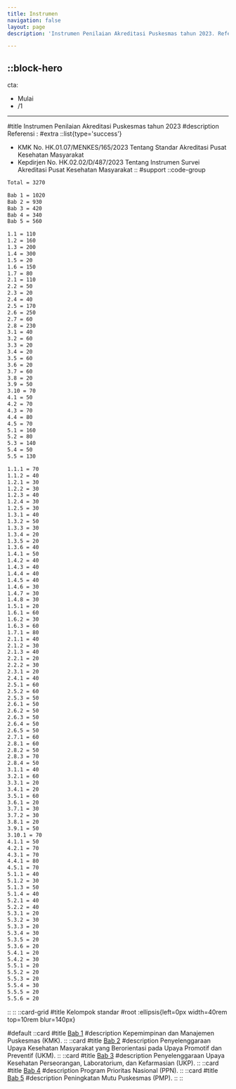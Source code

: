 ```yaml
---
title: Instrumen
navigation: false
layout: page
description: 'Instrumen Penilaian Akreditasi Puskesmas tahun 2023. Referensi : (1) KMK No. HK.01.07/MENKES/165/2023 Tentang Standar Akreditasi Pusat Kesehatan Masyarakat; (2) Kepdirjen No. HK.02.02/D/487/2023 Tentang Instrumen Survei Akreditasi Pusat Kesehatan Masyarakat'

---
```


::block-hero
---
cta: 
  - Mulai
  - /1
---
#title 
Instrumen Penilaian Akreditasi Puskesmas tahun 2023
#description 
Referensi :
#extra 
::list{type='success'}
- KMK No. HK.01.07/MENKES/165/2023 Tentang Standar Akreditasi Pusat Kesehatan Masyarakat 
- Kepdirjen No. HK.02.02/D/487/2023 Tentang Instrumen Survei Akreditasi Pusat Kesehatan Masyarakat
::
#support
::code-group
```bash [Nilai]
Total = 3270
```
```bash [Bab]
Bab 1 = 1020
Bab 2 = 930
Bab 3 = 420 
Bab 4 = 340 
Bab 5 = 560 
```
```bash [Standar]
1.1 = 110
1.2 = 160
1.3 = 200
1.4 = 300
1.5 = 20
1.6 = 150
1.7 = 80
2.1 = 110
2.2 = 50
2.3 = 20
2.4 = 40
2.5 = 170
2.6 = 250
2.7 = 60
2.8 = 230
3.1 = 40
3.2 = 60
3.3 = 20
3.4 = 20
3.5 = 60
3.6 = 20
3.7 = 60
3.8 = 20
3.9 = 50
3.10 = 70
4.1 = 50
4.2 = 70
4.3 = 70
4.4 = 80
4.5 = 70
5.1 = 160
5.2 = 80
5.3 = 140
5.4 = 50
5.5 = 130
```
```bash [Kriteria]
1.1.1 = 70
1.1.2 = 40
1.2.1 = 30
1.2.2 = 30
1.2.3 = 40
1.2.4 = 30
1.2.5 = 30
1.3.1 = 40
1.3.2 = 50
1.3.3 = 30
1.3.4 = 20
1.3.5 = 20
1.3.6 = 40
1.4.1 = 50
1.4.2 = 40
1.4.3 = 40
1.4.4 = 40
1.4.5 = 40
1.4.6 = 30
1.4.7 = 30
1.4.8 = 30
1.5.1 = 20
1.6.1 = 60
1.6.2 = 30
1.6.3 = 60
1.7.1 = 80
2.1.1 = 40
2.1.2 = 30
2.1.3 = 40
2.2.1 = 20
2.2.2 = 30
2.3.1 = 20
2.4.1 = 40
2.5.1 = 60
2.5.2 = 60
2.5.3 = 50
2.6.1 = 50
2.6.2 = 50
2.6.3 = 50
2.6.4 = 50
2.6.5 = 50
2.7.1 = 60
2.8.1 = 60
2.8.2 = 50
2.8.3 = 70
2.8.4 = 50
3.1.1 = 40
3.2.1 = 60
3.3.1 = 20
3.4.1 = 20
3.5.1 = 60
3.6.1 = 20
3.7.1 = 30
3.7.2 = 30
3.8.1 = 20
3.9.1 = 50
3.10.1 = 70
4.1.1 = 50
4.2.1 = 70
4.3.1 = 70
4.4.1 = 80
4.5.1 = 70
5.1.1 = 40
5.1.2 = 30
5.1.3 = 50
5.1.4 = 40
5.2.1 = 40
5.2.2 = 40
5.3.1 = 20
5.3.2 = 30
5.3.3 = 20
5.3.4 = 30
5.3.5 = 20
5.3.6 = 20
5.4.1 = 20
5.4.2 = 30
5.5.1 = 20
5.5.2 = 20
5.5.3 = 20
5.5.4 = 30
5.5.5 = 20
5.5.6 = 20
```
::
::
::card-grid
#title
Kelompok standar
#root
:ellipsis{left=0px width=40rem top=10rem blur=140px}

#default
  ::card
  #title
  [Bab 1](/1)
  #description
  Kepemimpinan dan Manajemen Puskesmas (KMK).
  ::
  ::card
  #title
  [Bab 2](/2)
  #description
  Penyelenggaraan Upaya Kesehatan Masyarakat yang Berorientasi pada Upaya Promotif dan Preventif (UKM).
  ::
  ::card
  #title
  [Bab 3](/3)
  #description
  Penyelenggaraan Upaya Kesehatan Perseorangan, Laboratorium, dan Kefarmasian (UKP).
  ::
  ::card
  #title
  [Bab 4](/4)
  #description
  Program Prioritas Nasional (PPN).
  ::
  ::card
  #title
  [Bab 5](/5)
  #description
  Peningkatan Mutu Puskesmas (PMP). 
  ::
::  